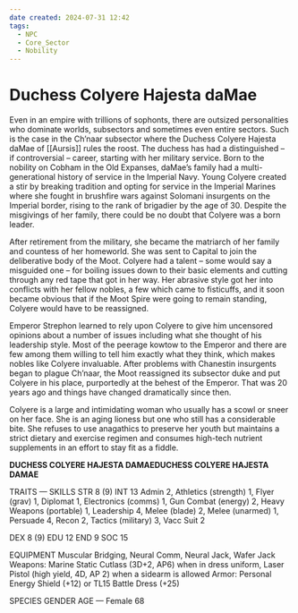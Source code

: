 ```yaml
---
date created: 2024-07-31 12:42
tags:
  - NPC
  - Core_Sector
  - Nobility
---
```


# Duchess Colyere Hajesta daMae

Even in an empire with trillions of sophonts, there are outsized personalities who dominate worlds, subsectors and sometimes even entire sectors. Such is the case in the Ch’naar subsector where the Duchess Colyere Hajesta daMae of [[Aursis]] rules the roost. The duchess has had a distinguished – if controversial – career, starting with her military service. Born to the nobility on Cobham in the Old Expanses, daMae’s family had a multi-generational history of service in the Imperial Navy. Young Colyere created a stir by breaking tradition and opting for service in the Imperial Marines where she fought in brushfire wars against Solomani insurgents on the Imperial border, rising to the rank of brigadier by the age of 30. Despite the misgivings of her family, there could be no doubt that Colyere was a born leader.

After retirement from the military, she became the matriarch of her family and countess of her homeworld. She was sent to Capital to join the deliberative body of the Moot. Colyere had a talent – some would say a misguided one – for boiling issues down to their basic elements and cutting through any red tape that got in her way. Her abrasive style got her into conflicts with her fellow nobles, a few which came to fisticuffs, and it soon became obvious that if the Moot Spire were going to remain standing, Colyere would have to be reassigned.

Emperor Strephon learned to rely upon Colyere to give him uncensored opinions about a number of issues including what she thought of his leadership style. Most of the peerage kowtow to the Emperor and there are few among them willing to tell him exactly what they think, which makes nobles like Colyere invaluable. After problems with Chanestin insurgents began to plague Ch’naar, the Moot reassigned its subsector duke and put Colyere in his place, purportedly at the behest of the Emperor. That was 20 years ago and things have changed dramatically since then.

Colyere is a large and intimidating woman who usually has a scowl or sneer on her face. She is an aging lioness but one who still has a considerable bite. She refuses to use anagathics to preserve her youth but maintains a strict dietary and exercise regimen and consumes high-tech nutrient supplements in an effort to stay fit as a fiddle.

**DUCHESS COLYERE HAJESTA DAMAEDUCHESS COLYERE HAJESTA DAMAE**

TRAITS — SKILLS
STR 8 (9) INT 13 Admin 2, Athletics (strength)
1, Flyer (grav) 1, Diplomat
1, Electronics (comms) 1,
Gun Combat (energy) 2,
Heavy Weapons (portable) 1,
Leadership 4, Melee (blade)
2, Melee (unarmed) 1,
Persuade 4, Recon 2, Tactics
(military) 3, Vacc Suit 2

DEX 8 (9) EDU 12
END 9 SOC 15

EQUIPMENT Muscular Bridging, Neural Comm,
Neural Jack, Wafer Jack
Weapons: Marine Static Cutlass
(3D+2, AP6) when in dress uniform,
Laser Pistol (high yield, 4D, AP 2)
when a sidearm is allowed
Armor: Personal Energy Shield
(+12) or TL15 Battle Dress (+25)

SPECIES GENDER AGE
— Female 68
